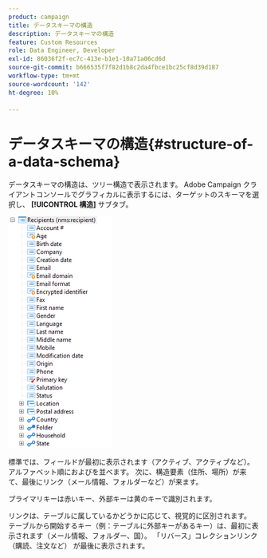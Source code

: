 ```yaml
---
product: campaign
title: データスキーマの構造
description: データスキーマの構造
feature: Custom Resources
role: Data Engineer, Developer
exl-id: 86036f2f-ec7c-413e-b1e1-10a71a06cd6d
source-git-commit: b666535f7f82d1b8c2da4fbce1bc25cf8d39d187
workflow-type: tm+mt
source-wordcount: '142'
ht-degree: 10%

---
```


# データスキーマの構造{#structure-of-a-data-schema}

データスキーマの構造は、ツリー構造で表示されます。 Adobe Campaign クライアントコンソールでグラフィカルに表示するには、ターゲットのスキーマを選択し、 **[!UICONTROL 構造]** サブタブ。

![](assets/d_ncs_integration_schema_arbo.png)

標準では、フィールドが最初に表示されます（アクティブ、アクティブなど）。 アルファベット順におよびを並べます。 次に、構造要素（住所、場所）が来て、最後にリンク（メール情報、フォルダーなど）が来ます。

プライマリキーは赤いキー、外部キーは黄のキーで識別されます。

リンクは、テーブルに属しているかどうかに応じて、視覚的に区別されます。 テーブルから開始するキー（例：テーブルに外部キーがあるキー）は、最初に表示されます（メール情報、フォルダー、国）。 「リバース」コレクションリンク（購読、注文など） が最後に表示されます。
